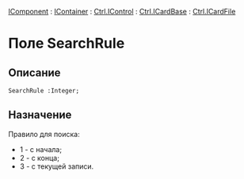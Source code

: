 ﻿---
Link: Com.Ctrl.ICardFile.@SearchRule
---

[IComponent](topic:Com.Custom.ComClasses.IComponent.Default) :
[IContainer](topic:Com.Custom.ComClasses.IContainer.Default) :
[Ctrl.IControl](topic:Com.Custom.ComClasses.Ctrl.IControl.Default) :
[Ctrl.ICardBase](topic:Com.Custom.ComClasses.Ctrl.ICardBase.Default) :
[Ctrl.ICardFile](Default)

# Поле SearchRule

## Описание

    SearchRule :Integer;

## Назначение

Правило для поиска:

* 1 - с начала;
* 2 - с конца;
* 3 - с текущей записи.



